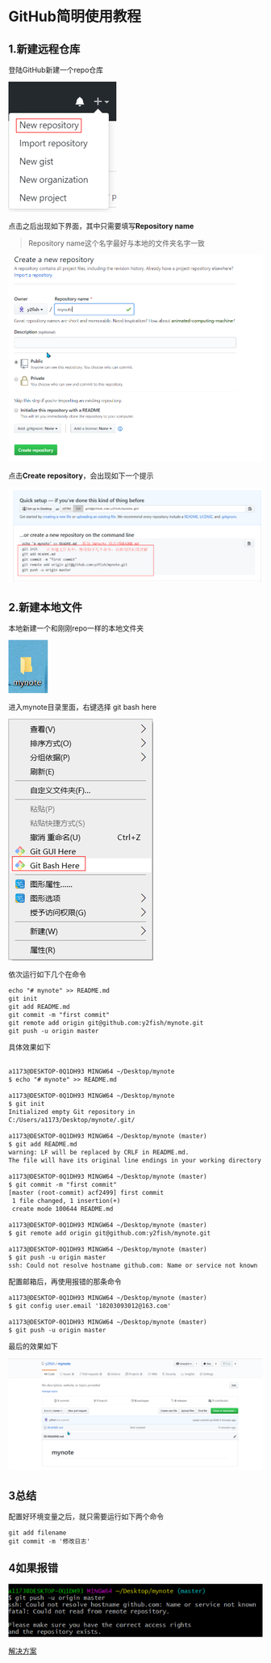 

# GitHub简明使用教程

## 1.新建远程仓库

登陆GitHub新建一个repo仓库

![image-20191116204811974](img/image-20191116204811974.png)

点击之后出现如下界面，其中只需要填写**Repository name**

> Repository name这个名字最好与本地的文件夹名字一致

![image-20191116195943456](img/image-20191116195943456.png)

点击**Create repository**，会出现如下一个提示

![image-20191116205615630](img/image-20191116205615630.png)

## 2.新建本地文件

本地新建一个和刚刚repo一样的本地文件夹

![image-20191116200330578](img/image-20191116200330578.png)

进入mynote目录里面，右键选择 git bash here

![image-20191116200704512](img/image-20191116200704512.png)

依次运行如下几个在命令

```shell
echo "# mynote" >> README.md
git init
git add README.md
git commit -m "first commit"
git remote add origin git@github.com:y2fish/mynote.git
git push -u origin master
```

具体效果如下

```shell

a1173@DESKTOP-0Q1DH93 MINGW64 ~/Desktop/mynote
$ echo "# mynote" >> README.md

a1173@DESKTOP-0Q1DH93 MINGW64 ~/Desktop/mynote
$ git init
Initialized empty Git repository in C:/Users/a1173/Desktop/mynote/.git/

a1173@DESKTOP-0Q1DH93 MINGW64 ~/Desktop/mynote (master)
$ git add README.md
warning: LF will be replaced by CRLF in README.md.
The file will have its original line endings in your working directory

a1173@DESKTOP-0Q1DH93 MINGW64 ~/Desktop/mynote (master)
$ git commit -m "first commit"
[master (root-commit) acf2499] first commit
 1 file changed, 1 insertion(+)
 create mode 100644 README.md

a1173@DESKTOP-0Q1DH93 MINGW64 ~/Desktop/mynote (master)
$ git remote add origin git@github.com:y2fish/mynote.git

a1173@DESKTOP-0Q1DH93 MINGW64 ~/Desktop/mynote (master)
$ git push -u origin master
ssh: Could not resolve hostname github.com: Name or service not known

```





配置邮箱后，再使用报错的那条命令

```shell
a1173@DESKTOP-0Q1DH93 MINGW64 ~/Desktop/mynote (master)
$ git config user.email '18203093012@163.com'

a1173@DESKTOP-0Q1DH93 MINGW64 ~/Desktop/mynote (master)
$ git push -u origin master

```

最后的效果如下

![image-20191116210754133](img/image-20191116210754133.png)

## 3总结

配置好环境变量之后，就只需要运行如下两个命令

```shell
git add filename
git commit -m '修改日志'
```



## 4如果报错

![image-20191116210307072](img/image-20191116210307072.png)

[解决方案](https://blog.csdn.net/weixin_44394753/article/details/91410463)

